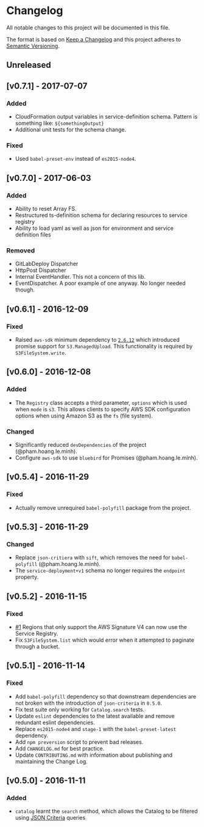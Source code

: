 # Changelog

All notable changes to this project will be documented in this file.

The format is based on [Keep a Changelog](http://keepachangelog.com/) and this project adheres to [Semantic Versioning](http://semver.org/).

## Unreleased

## [v0.7.1] - 2017-07-07

### Added

- CloudFormation output variables in service-definition schema. Pattern is something like: `${somethingOutput}`
- Additional unit tests for the schema change.

### Fixed

- Used `babel-preset-env` instead of `es2015-node4`.

## [v0.7.0] - 2017-06-03

### Added

- Ability to reset Array FS.
- Restructured ts-definition schema for declaring resources to service registry 
- Ability to load yaml as well as json for environment and service definition files

### Removed

- GitLabDeploy Dispatcher
- HttpPost Dispatcher
- Internal EventHandler. This not a concern of this lib.
- EventDispatcher. A poor example of one anyway. No longer needed though.

## [v0.6.1] - 2016-12-09

### Fixed

- Raised `aws-sdk` minimum dependency to [`2.6.12`](https://github.com/aws/aws-sdk-js/blob/master/CHANGELOG.md#2612) which introduced promise support for `S3.ManagedUpload`. This functionality is required by `S3FileSystem.write`.

## [v0.6.0] - 2016-12-08

### Added

- The `Registry` class accepts a third parameter, `options` which is used when `mode` is `s3`. This allows clients to specify AWS SDK configuration options when using Amazon S3 as the `fs` (file system).

### Changed

- Significantly reduced `devDependencies` of the project (@pham.hoang.le.minh).
- Configure `aws-sdk` to use `bluebird` for Promises (@pham.hoang.le.minh).

## [v0.5.4] - 2016-11-29

### Fixed

- Actually remove unrequired `babel-polyfill` package from the project.

## [v0.5.3] - 2016-11-29

### Changed

- Replace `json-critiera` with `sift`, which removes the need for `babel-polyfill` (@pham.hoang.le.minh).
- The `service-deployment+v1` schema no longer requires the `endpoint` property.

## [v0.5.2] - 2016-11-15

### Fixed

- [#1](https://src.temando.io/service-registry/service-registry-lib/issues/1) Regions that only support the AWS Signature V4 can now use the Service Registry.
- Fix `S3FileSystem.list` which would error when it attempted to paginate through a bucket.

## [v0.5.1] - 2016-11-14

### Fixed

- Add `babel-polyfill` dependency so that downstream dependencies are not broken with the introduction of `json-criteria` in `0.5.0`.
- Fix test suite only working for `Catalog.search` tests.
- Update `eslint` dependencies to the latest available and remove redundant eslint dependencies.
- Replace `es2015-node4` and `stage-1` with the `babel-preset-latest` dependency.
- Add `npm preversion` script to prevent bad releases.
- Add `CHANGELOG.md` for best practice.
- Update `CONTRIBUTING.md` with information about publishing and maintaining the Change Log.

## [v0.5.0] - 2016-11-11

### Added

- `catalog` learnt the `search` method, which allows the Catalog to be filtered using [JSON Criteria](https://www.npmjs.com/package/json-criteria) queries
